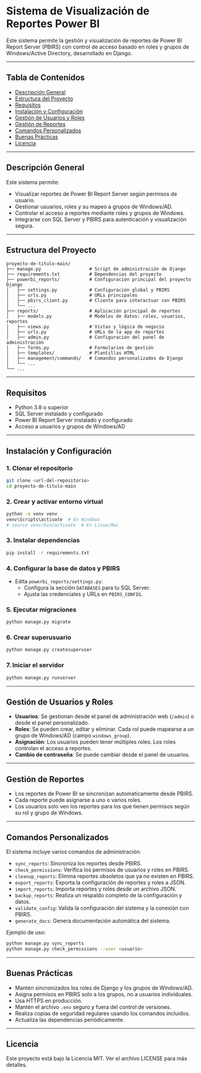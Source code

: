 # Sistema de Visualización de Reportes Power BI

Este sistema permite la gestión y visualización de reportes de Power BI Report Server (PBIRS) con control de acceso basado en roles y grupos de Windows/Active Directory, desarrollado en Django.

---

## Tabla de Contenidos
- [Descripción General](#descripción-general)
- [Estructura del Proyecto](#estructura-del-proyecto)
- [Requisitos](#requisitos)
- [Instalación y Configuración](#instalación-y-configuración)
- [Gestión de Usuarios y Roles](#gestión-de-usuarios-y-roles)
- [Gestión de Reportes](#gestión-de-reportes)
- [Comandos Personalizados](#comandos-personalizados)
- [Buenas Prácticas](#buenas-prácticas)
- [Licencia](#licencia)

---

## Descripción General

Este sistema permite:
- Visualizar reportes de Power BI Report Server según permisos de usuario.
- Gestionar usuarios, roles y su mapeo a grupos de Windows/AD.
- Controlar el acceso a reportes mediante roles y grupos de Windows.
- Integrarse con SQL Server y PBIRS para autenticación y visualización segura.

---

## Estructura del Proyecto

```
proyecto-de-titulo-main/
├── manage.py                  # Script de administración de Django
├── requirements.txt           # Dependencias del proyecto
├── powerbi_reports/           # Configuración principal del proyecto Django
│   ├── settings.py            # Configuración global y PBIRS
│   ├── urls.py                # URLs principales
│   ├── pbirs_client.py        # Cliente para interactuar con PBIRS
│   └── ...
├── reports/                   # Aplicación principal de reportes
│   ├── models.py              # Modelos de datos: roles, usuarios, reportes
│   ├── views.py               # Vistas y lógica de negocio
│   ├── urls.py                # URLs de la app de reportes
│   ├── admin.py               # Configuración del panel de administración
│   ├── forms.py               # Formularios de gestión
│   ├── templates/             # Plantillas HTML
│   ├── management/commands/   # Comandos personalizados de Django
│   └── ...
└── ...
```

---

## Requisitos
- Python 3.8 o superior
- SQL Server instalado y configurado
- Power BI Report Server instalado y configurado
- Acceso a usuarios y grupos de Windows/AD

---

## Instalación y Configuración

### 1. Clonar el repositorio
```bash
git clone <url-del-repositorio>
cd proyecto-de-titulo-main
```

### 2. Crear y activar entorno virtual
```bash
python -m venv venv
venv\Scripts\activate  # En Windows
# source venv/bin/activate  # En Linux/Mac
```

### 3. Instalar dependencias
```bash
pip install -r requirements.txt
```

### 4. Configurar la base de datos y PBIRS
- Edita `powerbi_reports/settings.py`:
  - Configura la sección `DATABASES` para tu SQL Server.
  - Ajusta las credenciales y URLs en `PBIRS_CONFIG`.

### 5. Ejecutar migraciones
```bash
python manage.py migrate
```

### 6. Crear superusuario
```bash
python manage.py createsuperuser
```

### 7. Iniciar el servidor
```bash
python manage.py runserver
```

---

## Gestión de Usuarios y Roles

- **Usuarios**: Se gestionan desde el panel de administración web (`/admin`) o desde el panel personalizado.
- **Roles**: Se pueden crear, editar y eliminar. Cada rol puede mapearse a un grupo de Windows/AD (campo `windows_group`).
- **Asignación**: Los usuarios pueden tener múltiples roles. Los roles controlan el acceso a reportes.
- **Cambio de contraseña**: Se puede cambiar desde el panel de usuarios.

---

## Gestión de Reportes

- Los reportes de Power BI se sincronizan automáticamente desde PBIRS.
- Cada reporte puede asignarse a uno o varios roles.
- Los usuarios solo ven los reportes para los que tienen permisos según su rol y grupo de Windows.

---

## Comandos Personalizados

El sistema incluye varios comandos de administración:

- `sync_reports`: Sincroniza los reportes desde PBIRS.
- `check_permissions`: Verifica los permisos de usuarios y roles en PBIRS.
- `cleanup_reports`: Elimina reportes obsoletos que ya no existen en PBIRS.
- `export_reports`: Exporta la configuración de reportes y roles a JSON.
- `import_reports`: Importa reportes y roles desde un archivo JSON.
- `backup_reports`: Realiza un respaldo completo de la configuración y datos.
- `validate_config`: Valida la configuración del sistema y la conexión con PBIRS.
- `generate_docs`: Genera documentación automática del sistema.

Ejemplo de uso:
```bash
python manage.py sync_reports
python manage.py check_permissions --user <usuario>
```

---

## Buenas Prácticas
- Mantén sincronizados los roles de Django y los grupos de Windows/AD.
- Asigna permisos en PBIRS solo a los grupos, no a usuarios individuales.
- Usa HTTPS en producción.
- Mantén el archivo `.env` seguro y fuera del control de versiones.
- Realiza copias de seguridad regulares usando los comandos incluidos.
- Actualiza las dependencias periódicamente.

---

## Licencia

Este proyecto está bajo la Licencia MIT. Ver el archivo LICENSE para más detalles. 
